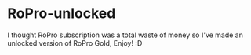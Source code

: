 # RoPro-unlocked
I thought RoPro subscription was a total waste of money so I've made an unlocked version of RoPro Gold, Enjoy! :D
